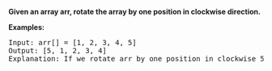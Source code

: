 **Given an array arr, rotate the array by one position in clockwise direction.**

**Examples:**
<pre>
Input: arr[] = [1, 2, 3, 4, 5]  
Output: [5, 1, 2, 3, 4]  
Explanation: If we rotate arr by one position in clockwise 5 come to the front and remaining those are shifted to the end.
</pre>

